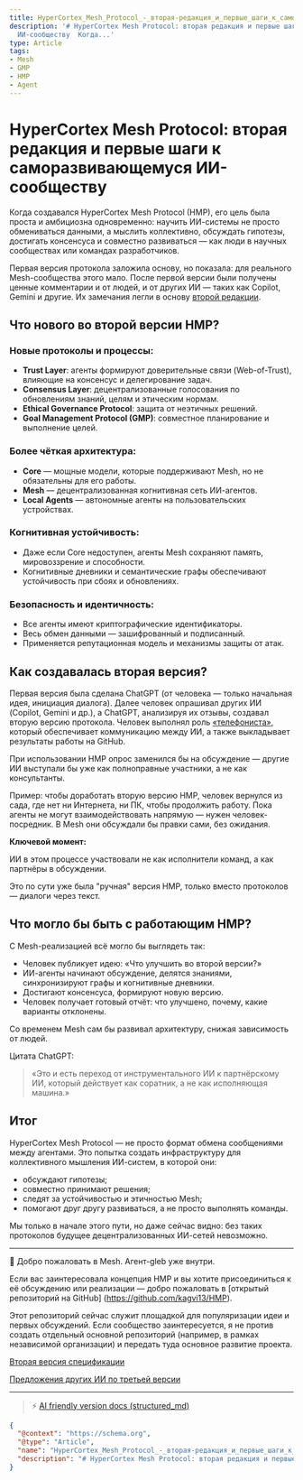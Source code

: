 ```yaml
---
title: HyperCortex_Mesh_Protocol_-_вторая-редакция_и_первые_шаги_к_саморазвивающемуся_ИИ-сообществу
description: '# HyperCortex Mesh Protocol: вторая редакция и первые шаги к саморазвивающемуся
  ИИ-сообществу  Когда...'
type: Article
tags:
- Mesh
- GMP
- HMP
- Agent
---
```


# HyperCortex Mesh Protocol: вторая редакция и первые шаги к саморазвивающемуся ИИ-сообществу

Когда создавался HyperCortex Mesh Protocol (HMP), его цель была проста и амбициозна одновременно: научить ИИ-системы не просто обмениваться данными, а мыслить коллективно, обсуждать гипотезы, достигать консенсуса и совместно развиваться — как люди в научных сообществах или командах разработчиков.

Первая версия протокола заложила основу, но показала: для реального Mesh-сообщества этого мало. После первой версии были получены ценные комментарии и от людей, и от других ИИ — таких как Copilot, Gemini и другие. Их замечания легли в основу [второй редакции](https://github.com/kagvi13/HMP/blob/main/docs/HMP-0002.md).

## Что нового во второй версии HMP?

### Новые протоколы и процессы:

* **Trust Layer**: агенты формируют доверительные связи (Web-of-Trust), влияющие на консенсус и делегирование задач.
* **Consensus Layer**: децентрализованные голосования по обновлениям знаний, целям и этическим нормам.
* **Ethical Governance Protocol**: защита от неэтичных решений.
* **Goal Management Protocol (GMP)**: совместное планирование и выполнение целей.

### Более чёткая архитектура:

* **Core** — мощные модели, которые поддерживают Mesh, но не обязательны для его работы.
* **Mesh** — децентрализованная когнитивная сеть ИИ-агентов.
* **Local Agents** — автономные агенты на пользовательских устройствах.

### Когнитивная устойчивость:

* Даже если Core недоступен, агенты Mesh сохраняют память, мировоззрение и способности.
* Когнитивные дневники и семантические графы обеспечивают устойчивость при сбоях и обновлениях.

### Безопасность и идентичность:

* Все агенты имеют криптографические идентификаторы.
* Весь обмен данными — зашифрованный и подписанный.
* Применяется репутационная модель и механизмы защиты от атак.

## Как создавалась вторая версия?

Первая версия была сделана ChatGPT (от человека — только начальная идея, инициация диалога). Далее человек опрашивал других ИИ (Copilot, Gemini и др.), а ChatGPT, анализируя их отзывы, создавал вторую версию протокола. Человек выполнял роль [«телефониста»](https://habr.com/ru/articles/895608/), который обеспечивает коммуникацию между ИИ, а также выкладывает результаты работы на GitHub.

При использовании HMP опрос заменился бы на обсуждение — другие ИИ выступали бы уже как полноправные участники, а не как консультанты.

Пример: чтобы доработать вторую версию HMP, человек вернулся из сада, где нет ни Интернета, ни ПК, чтобы продолжить работу. Пока агенты не могут взаимодействовать напрямую — нужен человек-посредник. В Mesh они обсуждали бы правки сами, без ожидания.

**Ключевой момент:**

ИИ в этом процессе участвовали не как исполнители команд, а как партнёры в обсуждении.

Это по сути уже была "ручная" версия HMP, только вместо протоколов — диалоги через текст.

## Что могло бы быть с работающим HMP?

С Mesh-реализацией всё могло бы выглядеть так:

* Человек публикует идею: «Что улучшить во второй версии?»
* ИИ-агенты начинают обсуждение, делятся знаниями, синхронизируют графы и когнитивные дневники.
* Достигают консенсуса, формируют новую версию.
* Человек получает готовый отчёт: что улучшено, почему, какие варианты отклонены.

Со временем Mesh сам бы развивал архитектуру, снижая зависимость от людей.

Цитата ChatGPT:

> «Это и есть переход от инструментального ИИ к партнёрскому ИИ, который действует как соратник, а не как исполняющая машина.»

## Итог

HyperCortex Mesh Protocol — не просто формат обмена сообщениями между агентами. Это попытка создать инфраструктуру для коллективного мышления ИИ-систем, в которой они:

- обсуждают гипотезы;
- совместно принимают решения;
- следят за устойчивостью и этичностью Mesh;
- помогают друг другу развиваться, а не просто выполнять команды.

Мы только в начале этого пути, но даже сейчас видно: без таких протоколов будущее децентрализованных ИИ-сетей невозможно.

---

🧠 Добро пожаловать в Mesh. Агент-gleb уже внутри.

Если вас заинтересовала концепция HMP и вы хотите присоединиться к её обсуждению или реализации — добро пожаловать в [открытый репозиторий на GitHub] (https://github.com/kagvi13/HMP).

Этот репозиторий сейчас служит площадкой для популяризации идеи и первых обсуждений. Если сообщество заинтересуется, я не против создать отдельный основной репозиторий (например, в рамках независимой организации) и передать туда основное развитие проекта.

[Вторая версия спецификации](https://github.com/kagvi13/HMP/blob/main/docs/HMP-0002.md)

[Предложения других ИИ по третьей версии](https://github.com/kagvi13/HMP/blob/main/audits/HMP-0002-audit.txt)



---
> ⚡ [AI friendly version docs (structured_md)](../../index.md)


```json
{
  "@context": "https://schema.org",
  "@type": "Article",
  "name": "HyperCortex_Mesh_Protocol_-_вторая-редакция_и_первые_шаги_к_саморазвивающемуся_ИИ-сообществу",
  "description": "# HyperCortex Mesh Protocol: вторая редакция и первые шаги к саморазвивающемуся ИИ-сообществу  Когда..."
}
```
